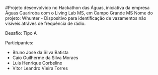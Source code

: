 #Projeto desenvolvido no Hackathon das Águas, iniciativa da empresa Águas Guariroba com o Living Lab MS, em Campo Grande MS
Nome do projeto: Whunter - Dispositivo para identificação de vazamentos não visíveis atráves de frequência de rádio.

Desafio: Tipo A

Participantes:
- Bruno José da Silva Batista
- Caio Guilherme da Silva Moraes
- Luis Henrique Corbelino
- Vitor Leandro Vieira Torres
